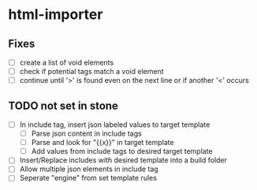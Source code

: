 # html-importer

## Fixes

- [ ] create a list of void elements
- [ ] check if potential tags match a void element
- [ ] continue until '>' is found even on the next line or if another '<' occurs

## TODO not set in stone

- [ ] In include tag, insert json labeled values to target template
  - [ ] Parse json content in include tags
  - [ ] Parse and look for "{{x}}" in target template
  - [ ] Add values from include tags to desired target template
- [ ] Insert/Replace includes with desired template into a build folder
- [ ] Allow multiple json elements in include tag
- [ ] Seperate "engine" from set template rules

